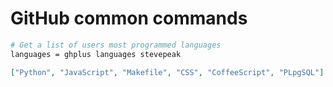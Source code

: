 # GitHub common commands


```sh
# Get a list of users most programmed languages
languages = ghplus languages stevepeak
```

```json
["Python", "JavaScript", "Makefile", "CSS", "CoffeeScript", "PLpgSQL"]
```
